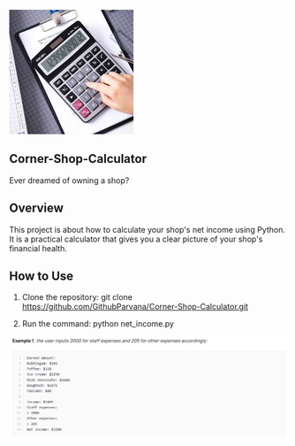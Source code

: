 ![](image-1.png)

## Corner-Shop-Calculator
Ever dreamed of owning a shop? 


## Overview
This project is about how to calculate your shop's net income using Python.
It is a practical calculator that gives you a clear picture of your shop's financial health.


## How to Use
1. Clone the repository:
git clone  https://github.com/GithubParvana/Corner-Shop-Calculator.git


2. Run the command:
python net_income.py



![](picture.png)